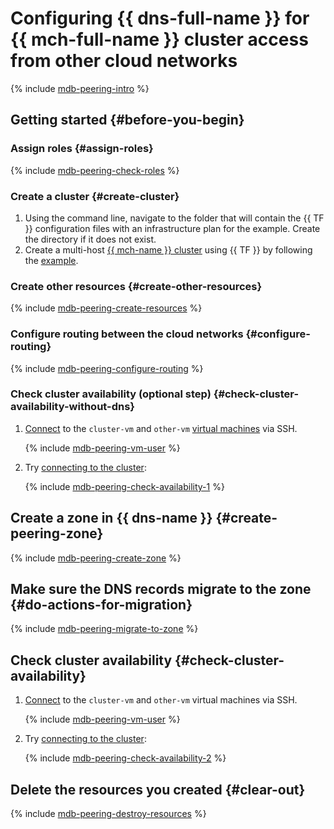 # Configuring {{ dns-full-name }} for {{ mch-full-name }} cluster access from other cloud networks

{% include [mdb-peering-intro](../_tutorials_includes/mdb-dns-peering/intro.md) %}

## Getting started {#before-you-begin}

### Assign roles {#assign-roles}

{% include [mdb-peering-check-roles](../_tutorials_includes/mdb-dns-peering/check-roles.md) %}

### Create a cluster {#create-cluster}

1. Using the command line, navigate to the folder that will contain the {{ TF }} configuration files with an infrastructure plan for the example. Create the directory if it does not exist.
1. Create a multi-host [{{ mch-name }} cluster](../../managed-clickhouse/concepts/index.md) using {{ TF }} by following the [example](../../managed-clickhouse/operations/cluster-create.md#creating-a-multi-host-cluster).

### Create other resources {#create-other-resources}

{% include [mdb-peering-create-resources](../_tutorials_includes/mdb-dns-peering/create-resources.md) %}

### Configure routing between the cloud networks {#configure-routing}

{% include [mdb-peering-configure-routing](../_tutorials_includes/mdb-dns-peering/configure-routing.md) %}

### Check cluster availability (optional step) {#check-cluster-availability-without-dns}


1. [Connect](../../compute/operations/vm-connect/ssh.md#vm-connect) to the `cluster-vm` and `other-vm` [virtual machines](../../compute/concepts/vm.md) via SSH.


   {% include [mdb-peering-vm-user](../_tutorials_includes/mdb-dns-peering/vm-user-warning.md) %}

1. Try [connecting to the cluster](../../managed-clickhouse/operations/connect.md):

   {% include [mdb-peering-check-availability-1](../_tutorials_includes/mdb-dns-peering/check-availability-1.md) %}

## Create a zone in {{ dns-name }} {#create-peering-zone}

{% include [mdb-peering-create-zone](../_tutorials_includes/mdb-dns-peering/create-zone.md) %}

## Make sure the DNS records migrate to the zone {#do-actions-for-migration}

{% include [mdb-peering-migrate-to-zone](../_tutorials_includes/mdb-dns-peering/migrate-to-zone.md) %}

## Check cluster availability {#check-cluster-availability}


1. [Connect](../../compute/operations/vm-connect/ssh.md#vm-connect) to the `cluster-vm` and `other-vm` virtual machines via SSH.


   {% include [mdb-peering-vm-user](../_tutorials_includes/mdb-dns-peering/vm-user-warning.md) %}

1. Try [connecting to the cluster](../../managed-clickhouse/operations/connect.md):

   {% include [mdb-peering-check-availability-2](../_tutorials_includes/mdb-dns-peering/check-availability-2.md) %}

## Delete the resources you created {#clear-out}

{% include [mdb-peering-destroy-resources](../_tutorials_includes/mdb-dns-peering/destroy-resources.md) %}